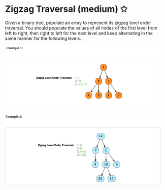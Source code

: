 # Zigzag Traversal (medium) ✩

Given a binary tree, populate an array to represent its zigzag level order traversal. 
You should populate the values of all nodes of the first level from left to right, 
then right to left for the next level and keep alternating in the same manner for the following levels.

![Binary Tree Reverse Level Order Traversal Example 1](./../../../../assets/zigzag_traversal_eg1.png)

![Binary Tree Reverse Level Order Traversal Example 2](./../../../../assets/zigzag_traversal_eg2.png)

